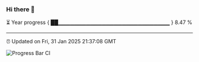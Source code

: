 ### Hi there 👋

⏳ Year progress { ██▁▁▁▁▁▁▁▁▁▁▁▁▁▁▁▁▁▁▁▁▁▁▁▁▁▁▁▁ } 8.47 %

---

⏰ Updated on Fri, 31 Jan 2025 21:37:08 GMT

![Progress Bar CI](https://github.com/IshwaranRudhara/GIT-ACTION/workflows/Progress%20Bar%20CI/badge.svg)
